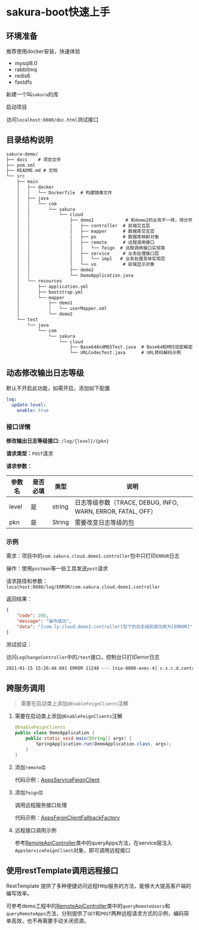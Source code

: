 
# sakura-boot快速上手

## 环境准备

推荐使用docker安装，快速体验

+ mysql8.0
+ rabbitmq
+ redis6
+ fastdfs

新建一个叫`sakura`的库

启动项目

访问`localhost:8080/doc.html`测试接口

## 目录结构说明

```txt
sakura-demo/
├── docs	# 项目文件
├── pom.xml	
├── README.md # 文档
└── src
    ├── main
    │   ├── docker
    │   │   └── Dockerfile	# 构建镜像文件
    │   ├── java
    │   │   └── com
    │   │       └── sakura
    │   │           └── cloud
    │   │               ├── demo1			 # 和demo2的业务不一样，得分开
    │   │               │   ├── controller 	# 前端交互层
    │   │               │   ├── mapper		# 数据库交互层
    │   │               │   ├── po 			# 数据库映射对象
    │   │               │   ├── remote		# 远程调用接口
    │   │               │   │   └── feign  # 远程调用接口实现类
    │   │               │   ├── service		# 业务处理接口层
    │   │               │   │   └── impl   # 业务处理具体实现层
    │   │               │   └── vo		    # 前端显示对象 
    │   │               ├── demo2
    │   │               └── DemoApplication.java
    │   └── resources
    │       ├── application.yml
    │       ├── bootstrap.yml
    │       └── mapper
    │           ├── demo1
    │           │   └── userMapper.xml
    │           └── demo2
    └── test
        └── java
            └── com
                └── sakura
                    └── cloud
                        ├── Base64AndMD5Test.java  # Base64和MD5加密解密示例
                        └── URLCodecTest.java	   # URL转码解码示例
```

## 动态修改输出日志等级

默认不开启此功能，如需开启，添加如下配置

```yaml
log:
  update-level:
    enable: true
```

### 接口详情

**修改输出日志等级接口:** `/log/{level}/{pkn}`

**请求类型：**`POST`请求

**请求参数：**

| 参数名 | 是否必填 | 类型   | 说明                                                        |
| ------ | -------- | ------ | ----------------------------------------------------------- |
| level  | 是       | string | 日志等级参数（TRACE, DEBUG, INFO, WARN, ERROR, FATAL, OFF） |
| pkn    | 是       | String | 需要改变日志等级的包                                        |



### 示例

需求：项目中的`com.sakura.cloud.demo1.controller`包中只打印`ERROR`日志

操作：使用`postman`等一些工具发送`post`请求

请求路径和参数：`localhost:8080/log/ERROR/com.sakura.cloud.demo1.controller`

返回结果：

```json
{
    "code": 200,
    "message": "操作成功",
    "data": "[com.ly.cloud.demo1.controller]包下的日志级别成功改为[ERROR]",
}
```

测试验证：

访问`LogChangeController`中的`/test`接口，控制台只打印error日志

```txt
2021-01-15 15:26:48.691 ERROR 11248 --- [nio-8080-exec-4] c.s.c.d.controller.LogChangeController   : 这是一个error日志...
```



## 跨服务调用

> 需要在启动类上添加`@EnableFeignClients`注解

1. 需要在启动类上添加`@EnableFeignClients`注解

   ```java
   @EnableFeignClients
   public class DemoApplication {
       public static void main(String[] args) {
           SpringApplication.run(DemoApplication.class, args);
       }
   }
   ```

2. 添加`remote层`

   代码示例：[AppsServiceFeignClient]()

3. 添加`feign层`

   调用远程服务接口处理

   代码示例：[AppsFeignClientFallbackFactory]()

4. 远程接口调用示例

   参考[RemoteApiController]()类中的queryApps方法，在service层注入`AppsServiceFeignClient`对象，即可调用远程接口



## 使用restTemplate调用远程接口

RestTemplate 提供了多种便捷访问远程Http服务的方法，能够大大提高客户端的编写效率。

可参考demo工程中的[RemoteApiController]()类中的`queryRemoteUsers`和`queryRemoteApps`方法，分别提供了`GET`和`POST`两种远程请求方式的示例，编码简单高效，也不再需要手动关闭资源。





















